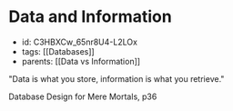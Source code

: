 # Data and Information
* id: C3HBXCw_65nr8U4-L2LOx
* tags: [[Databases]]
* parents: [[Data vs Information]]

"Data is what you store, information is what you retrieve."

Database Design for Mere Mortals, p36